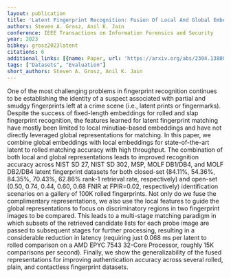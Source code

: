 ```yaml
---
layout: publication
title: 'Latent Fingerprint Recognition: Fusion Of Local And Global Embeddings'
authors: Steven A. Grosz, Anil K. Jain
conference: IEEE Transactions on Information Forensics and Security
year: 2023
bibkey: grosz2023latent
citations: 6
additional_links: [{name: Paper, url: 'https://arxiv.org/abs/2304.13800'}]
tags: ["Datasets", "Evaluation"]
short_authors: Steven A. Grosz, Anil K. Jain
---
```

One of the most challenging problems in fingerprint recognition continues to
be establishing the identity of a suspect associated with partial and smudgy
fingerprints left at a crime scene (i.e., latent prints or fingermarks).
Despite the success of fixed-length embeddings for rolled and slap fingerprint
recognition, the features learned for latent fingerprint matching have mostly
been limited to local minutiae-based embeddings and have not directly leveraged
global representations for matching. In this paper, we combine global
embeddings with local embeddings for state-of-the-art latent to rolled matching
accuracy with high throughput. The combination of both local and global
representations leads to improved recognition accuracy across NIST SD 27, NIST
SD 302, MSP, MOLF DB1/DB4, and MOLF DB2/DB4 latent fingerprint datasets for
both closed-set (84.11%, 54.36%, 84.35%, 70.43%, 62.86% rank-1 retrieval rate,
respectively) and open-set (0.50, 0.74, 0.44, 0.60, 0.68 FNIR at FPIR=0.02,
respectively) identification scenarios on a gallery of 100K rolled
fingerprints. Not only do we fuse the complimentary representations, we also
use the local features to guide the global representations to focus on
discriminatory regions in two fingerprint images to be compared. This leads to
a multi-stage matching paradigm in which subsets of the retrieved candidate
lists for each probe image are passed to subsequent stages for further
processing, resulting in a considerable reduction in latency (requiring just
0.068 ms per latent to rolled comparison on a AMD EPYC 7543 32-Core Processor,
roughly 15K comparisons per second). Finally, we show the generalizability of
the fused representations for improving authentication accuracy across several
rolled, plain, and contactless fingerprint datasets.